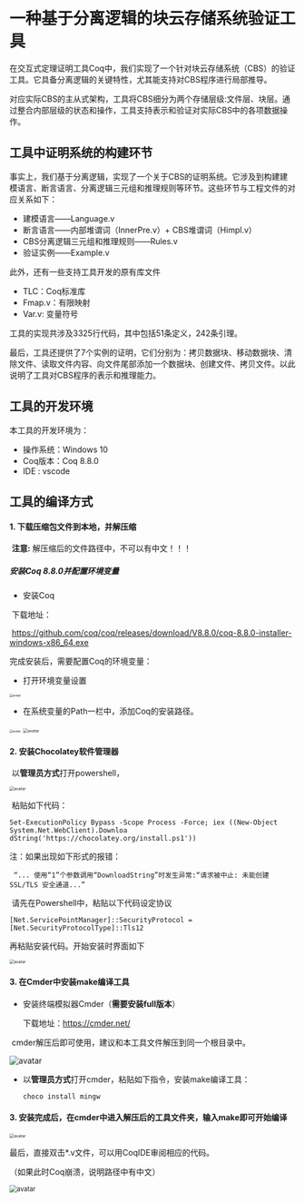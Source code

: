 # 一种基于分离逻辑的块云存储系统验证工具

在交互式定理证明工具Coq中，我们实现了一个针对块云存储系统（CBS）的验证工具。它具备分离逻辑的关键特性，尤其能支持对CBS程序进行局部推导。

对应实际CBS的主从式架构，工具将CBS细分为两个存储层级:文件层、块层。通过整合内部层级的状态和操作，工具支持表示和验证对实际CBS中的各项数据操作。

## 工具中证明系统的构建环节

事实上，我们基于分离逻辑，实现了一个关于CBS的证明系统。它涉及到构建建模语言、断言语言、分离逻辑三元组和推理规则等环节。这些环节与工程文件的对应关系如下：

- 建模语言——Language.v
- 断言语言——内部堆谓词（InnerPre.v）+ CBS堆谓词（Himpl.v）
- CBS分离逻辑三元组和推理规则——Rules.v
- 验证实例——Example.v 

此外，还有一些支持工具开发的原有库文件

- TLC：Coq标准库
- Fmap.v：有限映射
- Var.v: 变量符号

工具的实现共涉及3325行代码，其中包括51条定义，242条引理。

最后，工具还提供了7个实例的证明，它们分别为：拷贝数据块、移动数据块、清除文件、读取文件内容、向文件尾部添加一个数据块、创建文件、拷贝文件。以此说明了工具对CBS程序的表示和推理能力。

## 工具的开发环境

本工具的开发环境为：

- 操作系统：Windows 10
- Coq版本：Coq 8.8.0
- IDE : vscode

## 工具的编译方式

#### 1. 下载压缩包文件到本地，并解压缩

​	**注意:** 解压缩后的文件路径中，不可以有中文！！！

##### 安装Coq 8.8.0并配置环境变量

- 安装Coq

​	下载地址：

​	https://github.com/coq/coq/releases/download/V8.8.0/coq-8.8.0-installer-windows-x86_64.exe

完成安装后，需要配置Coq的环境变量：

- 打开环境变量设置

<img src="image\image-20210724145029025.png" alt="avatar" style="zoom:35%;" />

- 在系统变量的Path一栏中，添加Coq的安装路径。

<img src="image\image-20210724145233682.png" alt="avatar" style="zoom:35%;" />

<img src="image\image-20210724155616354.png" alt="avatar" style="zoom:50%;" />

#### 2. 安装Chocolatey软件管理器

​	以**管理员方式**打开powershell，

<img src="image\1d2efe194fd9a4fd38253d08c9f8ba2.jpg" alt="avatar" style="zoom:50%;" />

​	粘贴如下代码：

` Set-ExecutionPolicy Bypass -Scope Process -Force; iex ((New-Object System.Net.WebClient).Downloa
dString('https://chocolatey.org/install.ps1')) `

注：如果出现如下形式的报错：

` “... 使用“1”个参数调用“DownloadString”时发生异常:“请求被中止: 未能创建 SSL/TLS 安全通道...”`

​	请先在Powershell中，粘贴以下代码设定协议

` [Net.ServicePointManager]::SecurityProtocol = [Net.SecurityProtocolType]::Tls12 `

再粘贴安装代码。开始安装时界面如下

<img src="image\c05934f169e1ab1bc222dcad90313c2.png" alt="avatar" style="zoom:50%;" />

#### 3. 在Cmder中安装make编译工具

-  安装终端模拟器Cmder（**需要安装full版本**）

   下载地址：https://cmder.net/

​	cmder解压后即可使用，建议和本工具文件解压到同一个根目录中。

<img src="image\image-20210724160349470.png" alt="avatar" zoom=90% />

- 以**管理员方式**打开cmder，粘贴如下指令，安装make编译工具：

  `choco install mingw`

#### 3. 安装完成后，在cmder中进入解压后的工具文件夹，输入make即可开始编译

<img src="image\image-20210724145814033.png" alt="avatar" style="zoom:50%;" />



最后，直接双击*.v文件，可以用CoqIDE审阅相应的代码。

（如果此时Coq崩溃，说明路径中有中文）

<img src="image\image-20210724150102388.png" alt="avatar" style="zoom:80%;" />

